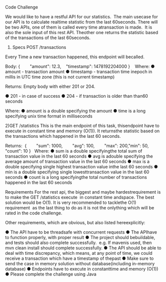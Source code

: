 Code​ ​Challenge 

We​ ​would​ ​like​ ​to​ ​have​ ​a​ ​restful​ ​API​ ​for​ ​our​ ​statistics.​ ​
The​ ​main​ ​use​ ​case​ ​for​ ​our​ ​API​ ​is​ ​to calculate​ ​realtime​ ​statistic​ ​from​ ​the​ ​last​ ​60​ ​seconds.​
 ​There​ ​will​ ​be​ ​two​ ​APIs,​ ​one​ ​of​ ​them​ ​is called​ ​every​ ​time​ ​a​ ​transaction​ ​is​ ​made.
​ ​It​ ​is​ ​also​ ​the​ ​sole​ ​input​ ​of​ ​this​ ​rest​ ​API.​
 ​The​ ​other​ ​one returns​ ​the​ ​statistic​ ​based​ ​of​ ​the​ ​transactions​ ​of​ ​the​ ​last​ ​60​ ​seconds.

1) Specs POST​ ​/transactions 
 
Every​ ​Time​ ​a​ ​new​ ​transaction​ ​happened,​ ​this​ ​endpoint​ ​will​ ​be​ ​called.
 
 Body: {  ​ ​​ ​​ ​​ ​​ ​ ​​"amount":​ ​12.3, ​ ​​ ​​ ​"timestamp":​ ​1478192204000 } 
   Where: ● amount​​ ​​-​​ ​transaction​ ​amount
          ● timestamp​​ ​-​ ​​transaction​ ​time​ ​in​ ​epoch​ ​in​ ​millis​ ​in​ ​UTC​ ​time​ ​zone​ ​(this​ ​is​ ​not​ ​current timestamp) 
 
Returns:​ ​Empty​ ​body​ ​with​ ​either​ ​201​ ​or​ ​204. 

 ● 201​ ​-​ ​in​ ​case​ ​of​ ​success 
 ● 204​ ​-​ ​if​ ​transaction​ ​is​ ​older​ ​than ​than​ ​60​ ​seconds 

 Where: 
 ● amount​​ ​is​ ​a​ ​double​ ​specifying​ ​the​ ​amount 
 ● time​​ ​​is​ ​a​ ​long​ ​specifying​ ​unix​ ​time​ ​format​ ​in​ ​milliseconds 
 
2)GET​ ​/statistics
 This​ ​is​ ​the​ ​main​ ​endpoint​ ​of​ ​this​ ​task,​ ​this​ ​endpoint​ ​have​ ​to​ ​execute​ ​in​ ​constant​ ​time​ ​and memory​ ​(O(1)).​
​It​ ​returns​ ​the​ ​statistic​ ​based​ ​on​ ​the​ ​transactions​ ​which​ ​happened​ ​in​ ​the​ ​last​ ​60 seconds.      

Returns:  { ​ ​​ ​​ ​​ ​​ ​​ ​​ ​"sum":​ ​1000, ​ ​​ ​​ ​​ ​​ ​​ ​​ ​"avg":​ ​100, ​ ​​ ​​ ​​ ​​ ​​ ​​ ​"max":​ ​200, ​ ​​ ​​ ​​ ​​ ​​ ​​ ​"min":​ ​50, ​ ​​ ​​ ​​ ​​ ​​ ​​ ​"count":​ ​10 } 
 
 Where: ● sum​​ ​​is​ ​a​ ​double​ ​specifying​ ​the​ ​total​ ​sum​ ​of​ ​transaction​ ​value​ ​in​ ​the​ ​last​ ​60​ ​seconds
        ● avg​​ ​​is​ ​a​ ​double​ ​specifying​ ​the​ ​average​ ​amount​ ​of​ ​transaction​ ​value​ ​in​ ​the​ ​last​ ​60 seconds 
        ● max​​ ​​is​ ​a​ ​double​ ​specifying​ ​single​ ​highest​ ​transaction​ ​value​ ​in​ ​the​ ​last​ ​60​ ​seconds 
        ● min​​ ​​is​ ​a​ ​double​ ​specifying​ ​single​ ​lowest​ ​transaction​ ​value​ ​in​ ​the​ ​last​ ​60​ ​seconds 
        ● count​​ ​​is​ ​a​ ​long​ ​specifying​ ​the​ ​total​ ​number​ ​of​ ​transactions​ ​happened​ ​in​ ​the​ ​last​ ​60 seconds 
 
Requirements For​ ​the​ ​rest​ ​api,​ ​the​ ​biggest​ ​and​ ​maybe​ ​hardest​ ​requirement​ ​is​ ​to​ ​make​ ​the​​ ​​GET​ ​/statistics execute​ ​
in​ ​constant​ ​time​ ​and​ ​space.​ ​The​ ​best​ ​solution​ ​would​ ​be​ ​O(1).​ It​ ​is​ ​very​ ​recommended​ ​to tackle​ ​the​ ​O(1)​ ​requirement
​ ​as​ ​the​ ​last​ ​thing​ ​to​ ​do​ ​as​ ​it​ ​is​ ​not​ ​the​ ​only​ thing​ ​which​ ​will​ ​be​ ​rated​ ​in the​ ​code​ ​challenge. 
 
Other​ ​requirements,​ ​which​ ​are​ ​obvious,​ ​but​ ​also​ ​listed​ ​here​ ​explicitly: 
 
● The​ ​API​ ​have​ ​to​ ​be​ ​threadsafe​ ​with​ ​concurrent​ ​requests 
● The​ ​API​ ​have​ ​to​ ​function​ ​properly,​ ​with​ ​proper​ ​result
 ● The​ ​project​ ​should​ ​be​ ​buildable,​ ​and​ ​tests​ ​should​ ​also​ ​complete​ ​successfully.​ ​
     e.g.​ ​If maven​ ​is​ ​used,​ ​then​ ​mvn​ ​clean​ ​install​ ​should​ ​complete​ ​successfully.
 ● The API should be able to deal with time discrepancy, which means, at any point of time, 
   we​ ​could​ ​receive​ ​a​ ​transaction​ ​which​ ​have​ ​a​ ​timestamp​ ​of​ ​the​ ​past 
● Make​ ​sure​ ​to​ ​send​ ​the​ ​case​ ​in​ ​memory​ ​solution​ ​without​ ​database​ ​(including​ ​in-memory database)
 ● Endpoints​ ​have​ ​to​ ​execute​ ​in​ ​constant​ ​time​ ​and​ ​memory​ ​(O(1)) 
● Please​ ​complete​ ​the​ ​challenge​ ​using​ ​Java 
